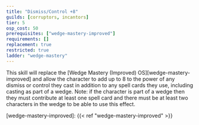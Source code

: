 ```yaml
---
title: "Dismiss/Control +8"
guilds: [corruptors, incantors]
tier: 5
osp_cost: 50
prerequisites: ["wedge-mastery-improved"]
requirements: []
replacement: true
restricted: true
ladder: "wedge-mastery"
---
```

This skill will replace the [Wedge Mastery (Improved) OS][wedge-mastery-improved] and allow the character to add up to 8 to the power of any dismiss or control they cast in addition to any spell cards they use, including casting as part of a wedge. Note: if the character is part of a wedge then they must contribute at least one spell card and there must be at least two characters in the wedge to be able to use this effect.

[wedge-mastery-improved]: {{< ref "wedge-mastery-improved" >}}